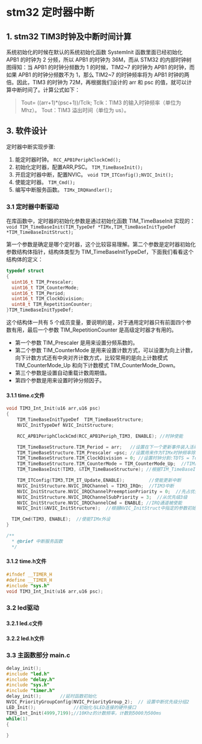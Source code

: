 # stm32 定时器中断

## 1. stm32 TIM3时钟及中断时间计算

系统初始化的时候在默认的系统初始化函数 SystemInit 函数里面已经初始化 APB1 的时钟为 2 分频，所以 APB1 的时钟为 36M，而从 STM32 的内部时钟树图得知：当 APB1 的时钟分频数为 1 的时候，TIM2~7 的时钟为 APB1 的时钟，而如果 APB1 的时钟分频数不为 1，那么 TIM2~7 的时钟频率将为 APB1 时钟的两倍。因此，TIM3 的时钟为 72M，再根据我们设计的 arr 和 psc 的值，就可以计算中断时间了。计算公式如下：
> Tout= ((arr+1)*(psc+1))/Tclk;
> Tclk：TIM3 的输入时钟频率（单位为 Mhz）。
> Tout：TIM3 溢出时间（单位为 us）。

## 3. 软件设计

定时器中断实现步骤:

1. 能定时器时钟。
  `RCC_APB1PeriphClockCmd();`
2. 初始化定时器，配置ARR,PSC。
  `TIM_TimeBaseInit();`
3. 开启定时器中断，配置NVIC。
  `void TIM_ITConfig();NVIC_Init();`
4. 使能定时器。
  `TIM_Cmd();`
5. 编写中断服务函数。
  `TIMx_IRQHandler();`






### 3.1 定时器中断驱动

在库函数中，定时器的初始化参数是通过初始化函数 TIM_TimeBaseInit 实现的：
`void TIM_TimeBaseInit(TIM_TypeDef *TIMx,TIM_TimeBaseInitTypeDef *TIM_TimeBaseInitStruct);`

第一个参数是确定是哪个定时器，这个比较容易理解。第二个参数是定时器初始化参数结构体指针，结构体类型为 TIM_TimeBaseInitTypeDef，下面我们看看这个结构体的定义： 

```c
typedef struct
{
  uint16_t TIM_Prescaler;
  uint16_t TIM_CounterMode;
  uint16_t TIM_Period;
  uint16_t TIM_ClockDivision;
  uint8_t TIM_RepetitionCounter;
}TIM_TimeBaseInitTypeDef;
```

这个结构体一共有 5 个成员变量，要说明的是，对于通用定时器只有前面四个参数有用，最后一个参数 TIM_RepetitionCounter 是高级定时器才有用的。

* 第一个参数 TIM_Prescaler 是用来设置分频系数的。
* 第二个参数 TIM_CounterMode 是用来设置计数方式，可以设置为向上计数，向下计数方式还有中央对齐计数方式，比较常用的是向上计数模式 TIM_CounterMode_Up 和向下计数模式 TIM_CounterMode_Down。
* 第三个参数是设置自动重载计数周期值。
* 第四个参数是用来设置时钟分频因子。

#### 3.1.1 time.c文件

```c
void TIM3_Int_Init(u16 arr,u16 psc)
{
    TIM_TimeBaseInitTypeDef  TIM_TimeBaseStructure;
    NVIC_InitTypeDef NVIC_InitStructure;

    RCC_APB1PeriphClockCmd(RCC_APB1Periph_TIM3, ENABLE); //时钟使能

    TIM_TimeBaseStructure.TIM_Period = arr;   //设置在下一个更新事件装入活动的自动重装载寄存器周期的值,计数到5000为500ms
    TIM_TimeBaseStructure.TIM_Prescaler =psc; //设置用来作为TIMx时钟频率除数的预分频值  10Khz的计数频率
    TIM_TimeBaseStructure.TIM_ClockDivision = 0; //设置时钟分割:TDTS = Tck_tim
    TIM_TimeBaseStructure.TIM_CounterMode = TIM_CounterMode_Up;  //TIM向上计数模式
    TIM_TimeBaseInit(TIM3, &TIM_TimeBaseStructure); //根据TIM_TimeBaseInitStruct中指定的参数初始化TIMx的时间基数单位

    TIM_ITConfig(TIM3,TIM_IT_Update,ENABLE);         //使能更新中断
    NVIC_InitStructure.NVIC_IRQChannel = TIM3_IRQn;  //TIM3中断
    NVIC_InitStructure.NVIC_IRQChannelPreemptionPriority = 0;  //先占优先级0级
    NVIC_InitStructure.NVIC_IRQChannelSubPriority = 3;  //从优先级3级
    NVIC_InitStructure.NVIC_IRQChannelCmd = ENABLE; //IRQ通道被使能
    NVIC_Init(&NVIC_InitStructure);  //根据NVIC_InitStruct中指定的参数初始化外设NVIC寄存器

  TIM_Cmd(TIM3, ENABLE);  //使能TIMx外设
}

/**
  * @brief 中断服务函数
  */

```

#### 3.1.2 time.h文件

```c
#ifndef __TIMER_H
#define __TIMER_H
#include "sys.h"
void TIM3_Int_Init(u16 arr,u16 psc);
```

### 3.2 led驱动

#### 3.2.1 led.c文件

#### 3.2.2 led.h文件

### 3.3 主函数部分 main.c

```c
delay_init();
#include "led.h"
#include "delay.h"
#include "sys.h"
#include "timer.h"
delay_init();       //延时函数初始化
NVIC_PriorityGroupConfig(NVIC_PriorityGroup_2);  // 设置中断优先级分组2
LED_Init();              //初始化与LED连接的硬件接口
TIM3_Int_Init(4999,7199);//10Khz的计数频率，计数到5000为500ms
while(1)
{
  
}
```
